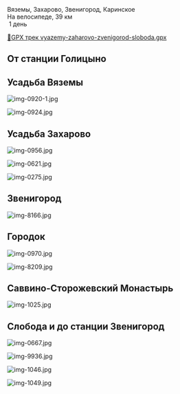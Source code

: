 
<link rel="stylesheet" href="../assets-custom/css/style-markdown.css">
<div class="cover-container" style="background-image: url('savinsky-monastyr-1600.jpg');">
	<div class="cover-text">
		<div class="cover-title">
            Вяземы, Захарово, Звенигород, Каринское
        </div>
		<div class="cover-description">
			<div class="packages-location">
                <img loading="lazy" src="../assets-custom/icon-bike.png" alt="" class="cover-icon">
                <div class="h4-default regular">На велосипеде, 39 км</div>
            </div>
            <div>
                <img class="cover-icon" loading="lazy" src="../assets-custom/icon-time.png" alt=""  />
                <span>1 день</span>
            </div>
		</div>
	</div>
</div>

<div id="map"></div>

[📍GPX трек vyazemy-zaharovo-zvenigorod-sloboda.gpx](vyazemy-zaharovo-zvenigorod-sloboda.gpx)




## От станции Голицыно



## Усадьба Вяземы

![img-0920-1.jpg](../0-images/zvenigorod/img-0920-1.jpg)

![img-0924.jpg](../0-images/zvenigorod/img-0924.jpg)



## Усадьба Захарово

![img-0956.jpg](../0-images/zvenigorod/img-0956.jpg)

![img-0621.jpg](../0-images/zvenigorod/img-0621.jpg)

![img-0275.jpg](../0-images/zvenigorod/img-0275.jpg)




## Звенигород

![img-8166.jpg](../0-images/zvenigorod/img-8166.jpg)



## Городок

![img-0970.jpg](../0-images/zvenigorod/img-0970.jpg)

![img-8209.jpg](../0-images/zvenigorod/img-8209.jpg)



## Саввино-Сторожевский Монастырь


![img-1025.jpg](../0-images/zvenigorod-mon/img-1025.jpg)


## Слобода и до станции Звенигород

![img-0667.jpg](../0-images/zvenigorod/img-0667.jpg)

![img-9936.jpg](../0-images/zvenigorod/img-9936.jpg)

![img-1046.jpg](../0-images/zvenigorod/img-1046.jpg)

![img-1049.jpg](../0-images/zvenigorod/img-1049.jpg)












<link href="https://api.mapbox.com/mapbox-gl-js/v3.10.0/mapbox-gl.css" rel="stylesheet">
<script src="https://api.mapbox.com/mapbox-gl-js/v3.10.0/mapbox-gl.js"></script>
<script src="https://cdn.jsdelivr.net/npm/js-yaml@4.1.0/dist/js-yaml.min.js"></script>
<script src="../assets-custom/js/cozy-journey.js"></script>
<script>architectMap({
    tracks: [{path: 'vyazemy-zaharovo-zvenigorod-sloboda.gpx'}],
    points:  'points.yaml',
    zoom: 7.2,
    center: [37.49433, 55.59333],
    fitDuration: 6000
});
</script>